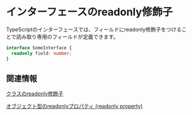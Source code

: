 # インターフェースのreadonly修飾子

TypeScriptのインターフェースでは、フィールドにreadonly修飾子をつけることで読み取り専用のフィールドが定義できます。

```typescript
interface SomeInterface {
  readonly field: number;
}
```

## 関連情報

[クラスのreadonly修飾子](../class/readonly-modifier-in-classes.md)

[オブジェクト型のreadonlyプロパティ (readonly property)](../../values-types-variables/object/readonly-property.md)
